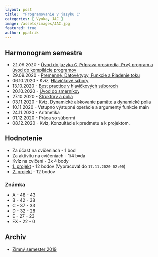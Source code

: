 ```yaml
---
layout: post
title:  "Programovanie v jazyku C"
categories: [ Vyuka, JAC ]
image: /assets/images/JAC.jpg
featured: true
author: ppatrik
---
```


## Harmonogram semestra
* 22.09.2020 - [Úvod do jazyka C, Príprava prostredia, Prvý program a úvod do kompilácie programov]({{site.base_url}}/vyuka/jac/2020/09/22/JAC-Cvicenie01)
* 29.09.2020 - [Premenné, Dátové typy, Funkcie a Riadenie toku]({{site.base_url}}/vyuka/jac/2020/09/29/JAC-Cvicenie02)
* 06.10.2020 - Kvíz, [Hlavičkové súbory]({{site.base_url}}/vyuka/jac/2020/10/06/JAC-Cvicenie03)
* 13.10.2020 - [Best practice v hlavičkových súboroch]({{site.base_url}}/vyuka/jac/2020/10/13/JAC-Cvicenie04)
* 20.10.2020 - [Úvod do smerníkov]({{site.base_url}}/vyuka/jac/2020/10/20/JAC-Cvicenie05)
* 27.10.2020 - [Štruktúry a polia]({{site.base_url}}/vyuka/jac/2020/10/27/JAC-Cvicenie06)
* 03.11.2020 - Kvíz, [Dynamické alokovanie pamäte a dynamické polia]({{site.base_url}}/vyuka/jac/2020/11/03/JAC-Cvicenie07)
* 10.11.2020 - Vstupno výstupné operácie a argumenty funkcie main
* 24.11.2020 - Aritmetika
* 01.12.2020 - Práca so súbormi
* 08.12.2020 - Kvíz, Konzultácie k predmetu a k projektom.

## Hodnotenie
* Za účasť na cvičeniach - 1 bod
* Za aktivitu na cvičeniach - 1/4 boda
* Kvíz na cvičení - 3x 4 body
* [1. projekt]({{site.base_url}}/vyuka/jac/2020/11/03/JAC-Projekt1) - 12 bodov  (Vypracovať do `17.11.2020 02:00`)
* [2. projekt](#) - 12 bodov

### Známka
* A - 48 - 43
* B - 42 - 38
* C - 37 - 33
* D - 32 - 28
* E - 27 - 23
* FX - 22 - 0

## Archív

* [Zimný semester 2019]({{site.base_url}}/vyuka/jac/zs2019/2019/09/20/JAC-0)
